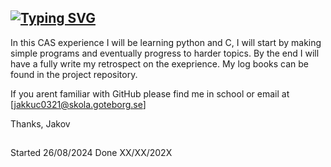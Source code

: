 ## [![Typing SVG](https://readme-typing-svg.demolab.com?font=Pixelify+Sans&size=26&pause=1000&color=0BA740&width=500&lines=This+github+is+for+my+IB+CAS+experience...;Jakov+Kucan)](https://git.io/typing-svg)

In this CAS experience I will be learning python and C, I will start by making simple programs and eventually progress to harder topics. 
By the end I will have a fully write my retrospect on the exeprience. My log books can be found in the project repository. 

If you arent familiar with GitHub please find me in school or email at [jakkuc0321@skola.goteborg.se]

Thanks, Jakov
##
Started 26/08/2024
Done XX/XX/202X
